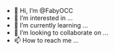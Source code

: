 - 👋 Hi, I’m @FabyOCC
- 👀 I’m interested in ...
- 🌱 I’m currently learning ...
- 💞️ I’m looking to collaborate on ...
- 📫 How to reach me ...

<!---
FabyOCC/FabyOCC is a ✨ special ✨ repository because its `README.md` (this file) appears on your GitHub profile.
You can click the Preview link to take a look at your changes.
--->
